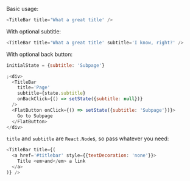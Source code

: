 Basic usage:

```js
<TitleBar title='What a great title' />
```

With optional subtitle:

``` js
<TitleBar title='What a great title' subtitle='I know, right?' />
```

With optional back button:

```js
initialState = {subtitle: 'Subpage'}

;<div>
  <TitleBar
    title='Page'
    subtitle={state.subtitle}
    onBackClick={() => setState({subtitle: null})}
  />
  <FlatButton onClick={() => setState({subtitle: 'Subpage'})}>
    Go to Subpage
  </FlatButton>
</div>
```

`title` and `subtitle` are `React.Node`s, so pass whatever you need:

```js
<TitleBar title={(
  <a href='#titlebar' style={{textDecoration: 'none'}}>
    Title <em>and</em> a link
  </a>
)} />
```
